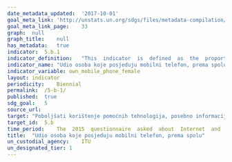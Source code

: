 ```yaml
---	
date_metadata_updated:	'2017-10-01'
goal_meta_link:	'http://unstats.un.org/sdgs/files/metadata-compilation/Metadata-Goal-5.pdf'
goal_meta_link_page:	33
graph:	null
graph_title:	null
has_metadata:	true
indicator:	5.b.1
indicator_definition:	"This  indicator  is  defined  as  the  proportion  of  individuals  who  own  a  mobile  telephone,  by  sex.  An  individual  owns  a  mobile  cellular  phone  if  he/she  has  a  mobile  cellular  phone  device  with  at  least  one  active  SIM  card  for  personal  use.  Mobile  cellular  phones  supplied  by  employers  that  can  be  used  for  personal  reasons  (to  make  personal  calls,  access  the  Internet,  etc.)  are  included.  Individuals  who  have  only  active  SIM  card(s)  and  not  a  mobile  phone  device  are  excluded.  Individuals  who  have  a  mobile  phone  for  personal  use  that  is  not  registered  under  his/her  name  are  also  included.  An  active  SIM  card  is  a  SIM  card  that  has  been  used  in  the  last  three  months.  A  mobile  (cellular)  telephone  refers  to  a  portable  telephone  subscribing  to  a  public  mobile  telephone  service  using  cellular  technology,  which  provides  access  to  the  PSTN.  This  includes  analogue  and  digital  cellular  systems  and  technologies  such  as  IMT-2000  (3G)  and  IMT-Advanced.  Users  of  both  postpaid  subscriptions  and  prepaid  accounts  are  included.  Countries  can  collect  data  on  this  indicator  through  national  household  surveys."
indicator_name:	"Udio osoba koje posjeduju mobilni telefon, prema spolu"
indicator_variable:	own_mobile_phone_female
layout:	indicator
periodicity:	Biennial
permalink:	/5-b-1/
published:	true
sdg_goal:	5
source_url:	
target:	"Poboljšati korištenje pomoćnih tehnologija, posebno informacijske i komunikacijske, s ciljem promicanja osnaživanja žena "
target_id:	5.b
time_period:	The  2015  questionnaire  asked  about  Internet  and  device  use  during  the  past  6  months.  Earlier  questionnaires  did  not  specify  a  reference  period.
title:	"Udio osoba koje posjeduju mobilni telefon, prema spolu"
un_custodial_agency:	ITU
un_designated_tier:	1
---	
```

